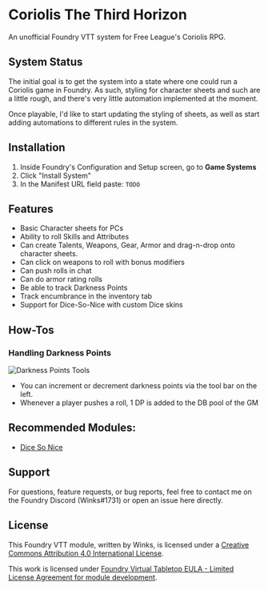 # Coriolis The Third Horizon
An unofficial Foundry VTT system for Free League's Coriolis RPG.

## System Status
The initial goal is to get the system into a state where one could run a Coriolis game in Foundry. As such, styling for character sheets and such are a little rough, and there's very little automation implemented at the moment.

Once playable, I'd like to start updating the styling of sheets, as well as start adding automations to different rules in the system.

## Installation
1. Inside Foundry's Configuration and Setup screen, go to **Game Systems**
2. Click "Install System"
3. In the Manifest URL field paste: `TODO`

## Features
- Basic Character sheets for PCs
- Ability to roll Skills and Attributes
- Can create Talents, Weapons, Gear, Armor and drag-n-drop onto character sheets.
- Can click on weapons to roll with bonus modifiers
- Can push rolls in chat
- Can do armor rating rolls
- Be able to track Darkness Points
- Track encumbrance in the inventory tab
- Support for Dice-So-Nice with custom Dice skins


## How-Tos

### Handling Darkness Points
![Darkness Points Tools](https://github.com/winks-vtt/yze-coriolis/raw/master/images/dp_bar.png)
- You can increment or decrement darkness points via the tool bar on the left.
- Whenever a player pushes a roll, 1 DP is added to the DB pool of the GM

## Recommended Modules:
- [Dice So Nice]( https://gitlab.com/riccisi/foundryvtt-dice-so-nice)

## Support
For questions, feature requests, or bug reports, feel free to contact me on the Foundry Discord (Winks#1731) or open an issue here directly.

## License
This Foundry VTT module, written by Winks, is licensed under a [Creative Commons Attribution 4.0 International License](https://creativecommons.org/licenses/by/4.0/).

This work is licensed under [Foundry Virtual Tabletop EULA - Limited License Agreement for module development](https://foundryvtt.com/article/license/).